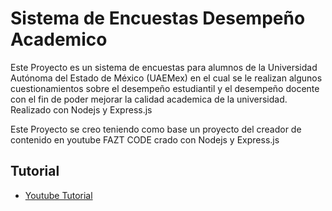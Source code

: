 # Sistema de Encuestas Desempeño Academico
Este Proyecto es un sistema de encuestas para alumnos de la Universidad Autónoma del Estado de México (UAEMex) en el cual se le realizan algunos cuestionamientos sobre el desempeño estudiantil y el desempeño docente con el fin de poder mejorar la calidad academica de la universidad. Realizado con Nodejs y Express.js

Este Proyecto se creo teniendo como base un proyecto del creador de contenido en youtube FAZT CODE crado con Nodejs y Express.js
## Tutorial
- [Youtube Tutorial](https://youtu.be/qJ5R9WTW0_E)
